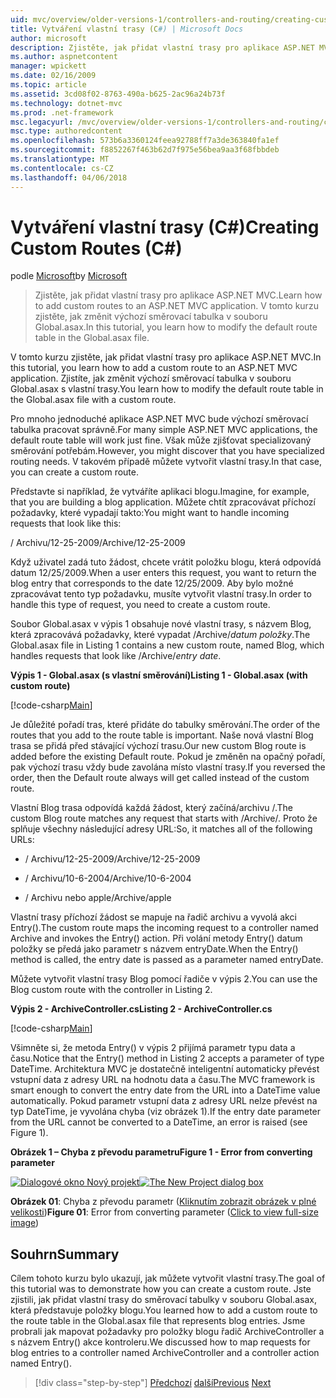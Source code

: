 ```yaml
---
uid: mvc/overview/older-versions-1/controllers-and-routing/creating-custom-routes-cs
title: Vytváření vlastní trasy (C#) | Microsoft Docs
author: microsoft
description: Zjistěte, jak přidat vlastní trasy pro aplikace ASP.NET MVC. V tomto kurzu zjistěte, jak změnit výchozí směrovací tabulka v souboru Global.asax.
ms.author: aspnetcontent
manager: wpickett
ms.date: 02/16/2009
ms.topic: article
ms.assetid: 3cd08f02-8763-490a-b625-2ac96a24b73f
ms.technology: dotnet-mvc
ms.prod: .net-framework
msc.legacyurl: /mvc/overview/older-versions-1/controllers-and-routing/creating-custom-routes-cs
msc.type: authoredcontent
ms.openlocfilehash: 573b6a3360124feea92788ff7a3de363840fa1ef
ms.sourcegitcommit: f8852267f463b62d7f975e56bea9aa3f68fbbdeb
ms.translationtype: MT
ms.contentlocale: cs-CZ
ms.lasthandoff: 04/06/2018
---
```

<a name="creating-custom-routes-c"></a><span data-ttu-id="0a33c-104">Vytváření vlastní trasy (C#)</span><span class="sxs-lookup"><span data-stu-id="0a33c-104">Creating Custom Routes (C#)</span></span>
====================
<span data-ttu-id="0a33c-105">podle [Microsoft](https://github.com/microsoft)</span><span class="sxs-lookup"><span data-stu-id="0a33c-105">by [Microsoft](https://github.com/microsoft)</span></span>

> <span data-ttu-id="0a33c-106">Zjistěte, jak přidat vlastní trasy pro aplikace ASP.NET MVC.</span><span class="sxs-lookup"><span data-stu-id="0a33c-106">Learn how to add custom routes to an ASP.NET MVC application.</span></span> <span data-ttu-id="0a33c-107">V tomto kurzu zjistěte, jak změnit výchozí směrovací tabulka v souboru Global.asax.</span><span class="sxs-lookup"><span data-stu-id="0a33c-107">In this tutorial, you learn how to modify the default route table in the Global.asax file.</span></span>


<span data-ttu-id="0a33c-108">V tomto kurzu zjistěte, jak přidat vlastní trasy pro aplikace ASP.NET MVC.</span><span class="sxs-lookup"><span data-stu-id="0a33c-108">In this tutorial, you learn how to add a custom route to an ASP.NET MVC application.</span></span> <span data-ttu-id="0a33c-109">Zjistíte, jak změnit výchozí směrovací tabulka v souboru Global.asax s vlastní trasy.</span><span class="sxs-lookup"><span data-stu-id="0a33c-109">You learn how to modify the default route table in the Global.asax file with a custom route.</span></span>

<span data-ttu-id="0a33c-110">Pro mnoho jednoduché aplikace ASP.NET MVC bude výchozí směrovací tabulka pracovat správně.</span><span class="sxs-lookup"><span data-stu-id="0a33c-110">For many simple ASP.NET MVC applications, the default route table will work just fine.</span></span> <span data-ttu-id="0a33c-111">Však může zjišťovat specializovaný směrování potřebám.</span><span class="sxs-lookup"><span data-stu-id="0a33c-111">However, you might discover that you have specialized routing needs.</span></span> <span data-ttu-id="0a33c-112">V takovém případě můžete vytvořit vlastní trasy.</span><span class="sxs-lookup"><span data-stu-id="0a33c-112">In that case, you can create a custom route.</span></span>

<span data-ttu-id="0a33c-113">Představte si například, že vytváříte aplikaci blogu.</span><span class="sxs-lookup"><span data-stu-id="0a33c-113">Imagine, for example, that you are building a blog application.</span></span> <span data-ttu-id="0a33c-114">Můžete chtít zpracovávat příchozí požadavky, které vypadají takto:</span><span class="sxs-lookup"><span data-stu-id="0a33c-114">You might want to handle incoming requests that look like this:</span></span>

<span data-ttu-id="0a33c-115">/ Archivu/12-25-2009</span><span class="sxs-lookup"><span data-stu-id="0a33c-115">/Archive/12-25-2009</span></span>

<span data-ttu-id="0a33c-116">Když uživatel zadá tuto žádost, chcete vrátit položku blogu, která odpovídá datum 12/25/2009.</span><span class="sxs-lookup"><span data-stu-id="0a33c-116">When a user enters this request, you want to return the blog entry that corresponds to the date 12/25/2009.</span></span> <span data-ttu-id="0a33c-117">Aby bylo možné zpracovávat tento typ požadavku, musíte vytvořit vlastní trasy.</span><span class="sxs-lookup"><span data-stu-id="0a33c-117">In order to handle this type of request, you need to create a custom route.</span></span>

<span data-ttu-id="0a33c-118">Soubor Global.asax v výpis 1 obsahuje nové vlastní trasy, s názvem Blog, která zpracovává požadavky, které vypadat /Archive/*datum položky*.</span><span class="sxs-lookup"><span data-stu-id="0a33c-118">The Global.asax file in Listing 1 contains a new custom route, named Blog, which handles requests that look like /Archive/*entry date*.</span></span>

<span data-ttu-id="0a33c-119">**Výpis 1 - Global.asax (s vlastní směrování)**</span><span class="sxs-lookup"><span data-stu-id="0a33c-119">**Listing 1 - Global.asax (with custom route)**</span></span>

[!code-csharp[Main](creating-custom-routes-cs/samples/sample1.cs)]

<span data-ttu-id="0a33c-120">Je důležité pořadí tras, které přidáte do tabulky směrování.</span><span class="sxs-lookup"><span data-stu-id="0a33c-120">The order of the routes that you add to the route table is important.</span></span> <span data-ttu-id="0a33c-121">Naše nová vlastní Blog trasa se přidá před stávající výchozí trasu.</span><span class="sxs-lookup"><span data-stu-id="0a33c-121">Our new custom Blog route is added before the existing Default route.</span></span> <span data-ttu-id="0a33c-122">Pokud je změněn na opačný pořadí, pak výchozí trasu vždy bude zavolána místo vlastní trasy.</span><span class="sxs-lookup"><span data-stu-id="0a33c-122">If you reversed the order, then the Default route always will get called instead of the custom route.</span></span>

<span data-ttu-id="0a33c-123">Vlastní Blog trasa odpovídá každá žádost, který začíná/archivu /.</span><span class="sxs-lookup"><span data-stu-id="0a33c-123">The custom Blog route matches any request that starts with /Archive/.</span></span> <span data-ttu-id="0a33c-124">Proto že splňuje všechny následující adresy URL:</span><span class="sxs-lookup"><span data-stu-id="0a33c-124">So, it matches all of the following URLs:</span></span>

- <span data-ttu-id="0a33c-125">/ Archivu/12-25-2009</span><span class="sxs-lookup"><span data-stu-id="0a33c-125">/Archive/12-25-2009</span></span>

- <span data-ttu-id="0a33c-126">/ Archivu/10-6-2004</span><span class="sxs-lookup"><span data-stu-id="0a33c-126">/Archive/10-6-2004</span></span>

- <span data-ttu-id="0a33c-127">/ Archivu nebo apple</span><span class="sxs-lookup"><span data-stu-id="0a33c-127">/Archive/apple</span></span>

<span data-ttu-id="0a33c-128">Vlastní trasy příchozí žádost se mapuje na řadič archivu a vyvolá akci Entry().</span><span class="sxs-lookup"><span data-stu-id="0a33c-128">The custom route maps the incoming request to a controller named Archive and invokes the Entry() action.</span></span> <span data-ttu-id="0a33c-129">Při volání metody Entry() datum položky se předá jako parametr s názvem entryDate.</span><span class="sxs-lookup"><span data-stu-id="0a33c-129">When the Entry() method is called, the entry date is passed as a parameter named entryDate.</span></span>

<span data-ttu-id="0a33c-130">Můžete vytvořit vlastní trasy Blog pomocí řadiče v výpis 2.</span><span class="sxs-lookup"><span data-stu-id="0a33c-130">You can use the Blog custom route with the controller in Listing 2.</span></span>

<span data-ttu-id="0a33c-131">**Výpis 2 - ArchiveController.cs**</span><span class="sxs-lookup"><span data-stu-id="0a33c-131">**Listing 2 - ArchiveController.cs**</span></span>

[!code-csharp[Main](creating-custom-routes-cs/samples/sample2.cs)]

<span data-ttu-id="0a33c-132">Všimněte si, že metoda Entry() v výpis 2 přijímá parametr typu data a času.</span><span class="sxs-lookup"><span data-stu-id="0a33c-132">Notice that the Entry() method in Listing 2 accepts a parameter of type DateTime.</span></span> <span data-ttu-id="0a33c-133">Architektura MVC je dostatečně inteligentní automaticky převést vstupní data z adresy URL na hodnotu data a času.</span><span class="sxs-lookup"><span data-stu-id="0a33c-133">The MVC framework is smart enough to convert the entry date from the URL into a DateTime value automatically.</span></span> <span data-ttu-id="0a33c-134">Pokud parametr vstupní data z adresy URL nelze převést na typ DateTime, je vyvolána chyba (viz obrázek 1).</span><span class="sxs-lookup"><span data-stu-id="0a33c-134">If the entry date parameter from the URL cannot be converted to a DateTime, an error is raised (see Figure 1).</span></span>

<span data-ttu-id="0a33c-135">**Obrázek 1 – Chyba z převodu parametru**</span><span class="sxs-lookup"><span data-stu-id="0a33c-135">**Figure 1 - Error from converting parameter**</span></span>


<span data-ttu-id="0a33c-136">[![Dialogové okno Nový projekt](creating-custom-routes-cs/_static/image1.jpg)](creating-custom-routes-cs/_static/image1.png)</span><span class="sxs-lookup"><span data-stu-id="0a33c-136">[![The New Project dialog box](creating-custom-routes-cs/_static/image1.jpg)](creating-custom-routes-cs/_static/image1.png)</span></span>

<span data-ttu-id="0a33c-137">**Obrázek 01**: Chyba z převodu parametr ([Kliknutím zobrazit obrázek v plné velikosti](creating-custom-routes-cs/_static/image2.png))</span><span class="sxs-lookup"><span data-stu-id="0a33c-137">**Figure 01**: Error from converting parameter ([Click to view full-size image](creating-custom-routes-cs/_static/image2.png))</span></span>


## <a name="summary"></a><span data-ttu-id="0a33c-138">Souhrn</span><span class="sxs-lookup"><span data-stu-id="0a33c-138">Summary</span></span>

<span data-ttu-id="0a33c-139">Cílem tohoto kurzu bylo ukazují, jak můžete vytvořit vlastní trasy.</span><span class="sxs-lookup"><span data-stu-id="0a33c-139">The goal of this tutorial was to demonstrate how you can create a custom route.</span></span> <span data-ttu-id="0a33c-140">Jste zjistili, jak přidat vlastní trasy do směrovací tabulky v souboru Global.asax, která představuje položky blogu.</span><span class="sxs-lookup"><span data-stu-id="0a33c-140">You learned how to add a custom route to the route table in the Global.asax file that represents blog entries.</span></span> <span data-ttu-id="0a33c-141">Jsme probrali jak mapovat požadavky pro položky blogu řadič ArchiveController a s názvem Entry() akce kontroleru.</span><span class="sxs-lookup"><span data-stu-id="0a33c-141">We discussed how to map requests for blog entries to a controller named ArchiveController and a controller action named Entry().</span></span>

> [!div class="step-by-step"]
> <span data-ttu-id="0a33c-142">[Předchozí](aspnet-mvc-controllers-overview-cs.md)
> [další](creating-a-route-constraint-cs.md)</span><span class="sxs-lookup"><span data-stu-id="0a33c-142">[Previous](aspnet-mvc-controllers-overview-cs.md)
[Next](creating-a-route-constraint-cs.md)</span></span>

